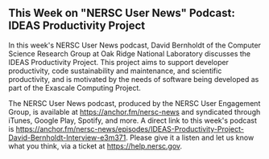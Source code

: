 ## This Week on "NERSC User News" Podcast: IDEAS Productivity Project


In this week's NERSC User News podcast, David Bernholdt of the Computer Science Research 
Group at Oak Ridge National Laboratory discusses the IDEAS Productivity Project. This 
project aims to support developer productivity, code sustainability and maintenance, and 
scientific productivity, and is motivated by the needs of software being developed as 
part of the Exascale Computing Project.
 
The NERSC User News podcast, produced by the NERSC User Engagement Group, is 
available at <https://anchor.fm/nersc-news> and syndicated through iTunes, 
Google Play, Spotify, and more. A direct link to this week's podcast is 
<https://anchor.fm/nersc-news/episodes/IDEAS-Productivity-Project-David-Bernholdt-Interview-e3m371>.
Please give it a listen and let us know what you think, via a ticket at
<https://help.nersc.gov>.
